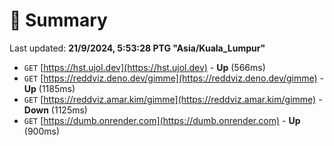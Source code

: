 # 📖 Summary
Last updated: **21/9/2024, 5:53:28 PTG "Asia/Kuala_Lumpur"**

- `GET` [https://hst.ujol.dev](https://hst.ujol.dev) - **Up** (566ms)
- `GET` [https://reddviz.deno.dev/gimme](https://reddviz.deno.dev/gimme) - **Up** (1185ms)
- `GET` [https://reddviz.amar.kim/gimme](https://reddviz.amar.kim/gimme) - **Down** (1125ms)
- `GET` [https://dumb.onrender.com](https://dumb.onrender.com) - **Up** (900ms)
